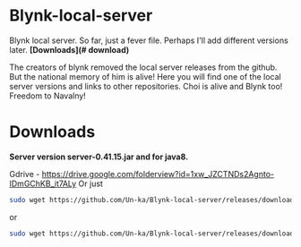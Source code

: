 # Blynk-local-server
Blynk local server. So far, just a fever file. Perhaps I'll add different versions later.
**[Downloads](# download)**

The creators of blynk removed the local server releases from the github.  But the national memory of him is alive!  Here you will find one of the local server versions and links to other repositories.  Choi is alive and Blynk too!  Freedom to Navalny!
# Downloads
**Server version server-0.41.15.jar and for java8.**

Gdrive - https://drive.google.com/folderview?id=1xw_JZCTNDs2Agnto-IDmGChKB_it7ALy
Or just
```bash
sudo wget https://github.com/Un-ka/Blynk-local-server/releases/download/v0.41.15/server-0.41.15-java8.jar
```
or
```bash
sudo wget https://github.com/Un-ka/Blynk-local-server/releases/download/v0.41.15/server-0.41.15.jar
```
